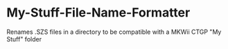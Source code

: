 # My-Stuff-File-Name-Formatter
Renames .SZS files in a directory to be compatible with a MKWii CTGP "My Stuff" folder
